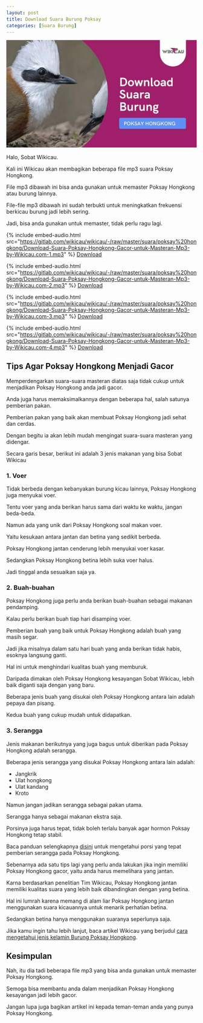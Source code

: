 ```yaml
---
layout: post
title: Download Suara Burung Poksay
categories: [Suara Burung]
---
```


![Download Suara Burung Poksay](/images/suara-poksay-hongkong.webp)

Halo, Sobat Wikicau.

Kali ini Wikicau akan membagikan beberapa file mp3 suara Poksay Hongkong.

File mp3 dibawah ini bisa anda gunakan untuk memaster Poksay Hongkong atau burung lainnya.

File-file mp3 dibawah ini sudah terbukti untuk meningkatkan frekuensi berkicau burung jadi lebih sering.

Jadi, bisa anda gunakan untuk memaster, tidak perlu ragu lagi.

{% include embed-audio.html src="https://gitlab.com/wikicau/wikicau/-/raw/master/suara/poksay%20hongkong/Download-Suara-Poksay-Hongkong-Gacor-untuk-Masteran-Mp3-by-Wikicau.com-1.mp3" %}
[Download](http://bit.ly/2XqOzao)

{% include embed-audio.html src="https://gitlab.com/wikicau/wikicau/-/raw/master/suara/poksay%20hongkong/Download-Suara-Poksay-Hongkong-Gacor-untuk-Masteran-Mp3-by-Wikicau.com-2.mp3" %}
[Download](http://bit.ly/2J1bLCJ)

{% include embed-audio.html src="https://gitlab.com/wikicau/wikicau/-/raw/master/suara/poksay%20hongkong/Download-Suara-Poksay-Hongkong-Gacor-untuk-Masteran-Mp3-by-Wikicau.com-3.mp3" %}
[Download](http://bit.ly/2WY5ZM1)

{% include embed-audio.html src="https://gitlab.com/wikicau/wikicau/-/raw/master/suara/poksay%20hongkong/Download-Suara-Poksay-Hongkong-Gacor-untuk-Masteran-Mp3-by-Wikicau.com-4.mp3" %}
[Download](http://bit.ly/2IYEcS2)

## Tips Agar Poksay Hongkong Menjadi Gacor

Memperdengarkan suara-suara masteran diatas saja tidak cukup untuk menjadikan Poksay Hongkong anda jadi gacor.

Anda juga harus memaksimalkannya dengan beberapa hal, salah satunya pemberian pakan.

Pemberian pakan yang baik akan membuat Poksay Hongkong jadi sehat dan cerdas.

Dengan begitu ia akan lebih mudah mengingat suara-suara masteran yang didengar.

Secara garis besar, berikut ini adalah 3 jenis makanan yang bisa Sobat Wikicau

### 1. Voer

Tidak berbeda dengan kebanyakan burung kicau lainnya, Poksay Hongkong juga menyukai voer.

Tentu voer yang anda berikan harus sama dari waktu ke waktu, jangan beda-beda.

Namun ada yang unik dari Poksay Hongkong soal makan voer.

Yaitu kesukaan antara jantan dan betina yang sedikit berbeda.

Poksay Hongkong jantan cenderung lebih menyukai voer kasar.

Sedangkan Poksay Hongkong betina lebih suka voer halus.

Jadi tinggal anda sesuaikan saja ya.

### 2. Buah-buahan

Poksay Hongkong juga perlu anda berikan buah-buahan sebagai makanan pendamping.

Kalau perlu berikan buah tiap hari disamping voer.

Pemberian buah yang baik untuk Poksay Hongkong adalah buah yang masih segar.

Jadi jika misalnya dalam satu hari buah yang anda berikan tidak habis, esoknya langsung ganti.

Hal ini untuk menghindari kualitas buah yang memburuk.

Daripada dimakan oleh Poksay Hongkong kesayangan Sobat Wikicau, lebih baik diganti saja dengan yang baru.

Beberapa jenis buah yang disukai oleh Poksay Hongkong antara lain adalah pepaya dan pisang.

Kedua buah yang cukup mudah untuk didapatkan.

### 3. Serangga

Jenis makanan berikutnya yang juga bagus untuk diberikan pada Poksay Hongkong adalah serangga.

Beberapa jenis serangga yang disukai Poksay Hongkong antara lain adalah:

- Jangkrik
- Ulat hongkong
- Ulat kandang
- Kroto

Namun jangan jadikan serangga sebagai pakan utama.

Serangga hanya sebagai makanan ekstra saja.

Porsinya juga harus tepat, tidak boleh terlalu banyak agar hormon Poksay Hongkong tetap stabil.

Baca panduan selengkapnya [disini](https://wikicau.com/makanan-poksay-hongkong/) untuk mengetahui porsi yang tepat pemberian serangga pada Poksay Hongkong.

Sebenarnya ada satu tips lagi yang perlu anda lakukan jika ingin memiliki Poksay Hongkong gacor, yaitu anda harus memelihara yang jantan.

Karna berdasarkan penelitian Tim Wikicau, Poksay Hongkong jantan memiliki kualitas suara yang lebih baik dibandingkan dengan yang betina.

Hal ini lumrah karena memang di alam liar Poksay Hongkong jantan menggunakan suara kicauannya untuk menarik perhatian betina.

Sedangkan betina hanya menggunakan suaranya seperlunya saja.

Jika kamu ingin tahu lebih lanjut, baca artikel Wikicau yang berjudul [cara mengetahui jenis kelamin Burung Poksay Hongkong](https://wikicau.com/cara-membedakan-poksay-hongkong-jantan-dan-betina/).

## Kesimpulan

Nah, itu dia tadi beberapa file mp3 yang bisa anda gunakan untuk memaster Poksay Hongkong.

Semoga bisa membantu anda dalam menjadikan Poksay Hongkong kesayangan jadi lebih gacor.

Jangan lupa juga bagikan artikel ini kepada teman-teman anda yang punya Poksay Hongkong.